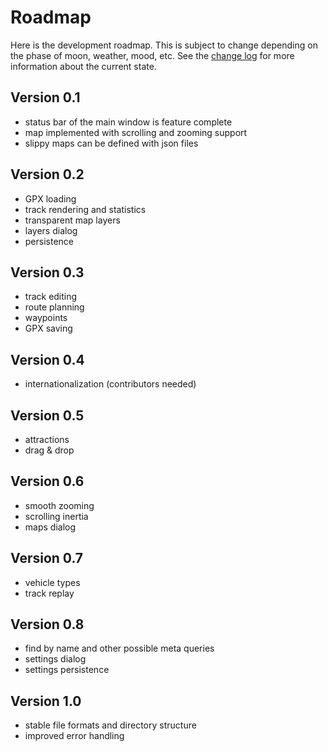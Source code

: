 # Roadmap
Here is the development roadmap. This is subject to change depending on the phase of moon, weather, mood, etc. See the [change log](ChangeLog.md) for more information about the current state.

## Version 0.1
- status bar of the main window is feature complete
- map implemented with scrolling and zooming support
- slippy maps can be defined with json files

## Version 0.2
- GPX loading
- track rendering and statistics
- transparent map layers
- layers dialog
- persistence

## Version 0.3
- track editing
- route planning
- waypoints
- GPX saving

## Version 0.4
- internationalization (contributors needed)

## Version 0.5
- attractions
- drag & drop

## Version 0.6
- smooth zooming
- scrolling inertia
- maps dialog

## Version 0.7
- vehicle types
- track replay

## Version 0.8
- find by name and other possible meta queries
- settings dialog
- settings persistence

## Version 1.0
- stable file formats and directory structure
- improved error handling 


